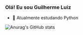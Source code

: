 ### Olá! Eu sou Guilherme Luiz

- 🌱 Atualmente estudando Python

  
![Anurag's GitHub stats](https://github-readme-stats.vercel.app/api?username=guilhermeluizcosta&show_icons=true&theme=dark)
